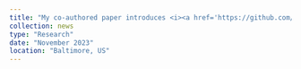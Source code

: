 ```yaml
---
title: "My co-authored paper introduces <i><a href='https://github.com/ishinder/EASTR' target='_blank'>EASTR</a></i>, a software tool designed to identify and eliminate inaccurately spliced alignment, has been published in <a href='https://doi.org/10.1038/s41467-023-43017-4' target='_blank'>Nature Communications</a>!"
collection: news
type: "Research"
date: "November 2023"
location: "Baltimore, US"
---
```

